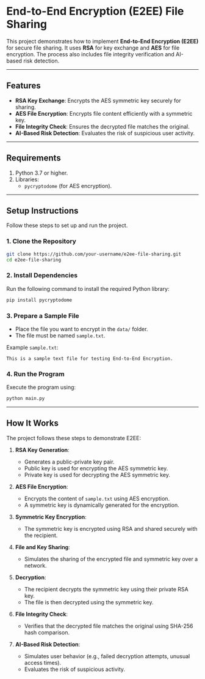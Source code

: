# **End-to-End Encryption (E2EE) File Sharing**

This project demonstrates how to implement **End-to-End Encryption (E2EE)** for secure file sharing. It uses **RSA** for key exchange and **AES** for file encryption. The process also includes file integrity verification and AI-based risk detection.

---

## **Features**
- **RSA Key Exchange**: Encrypts the AES symmetric key securely for sharing.
- **AES File Encryption**: Encrypts file content efficiently with a symmetric key.
- **File Integrity Check**: Ensures the decrypted file matches the original.
- **AI-Based Risk Detection**: Evaluates the risk of suspicious user activity.

---

## **Requirements**
1. Python 3.7 or higher.
2. Libraries:
   - `pycryptodome` (for AES encryption).

---

## **Setup Instructions**
Follow these steps to set up and run the project.

### 1. **Clone the Repository**
```bash
git clone https://github.com/your-username/e2ee-file-sharing.git
cd e2ee-file-sharing
```

### 2. **Install Dependencies**
Run the following command to install the required Python library:
```bash
pip install pycryptodome
```

### 3. **Prepare a Sample File**
- Place the file you want to encrypt in the `data/` folder.
- The file must be named `sample.txt`.

Example `sample.txt`:
```
This is a sample text file for testing End-to-End Encryption.
```

### 4. **Run the Program**
Execute the program using:
```bash
python main.py
```

---

## **How It Works**
The project follows these steps to demonstrate E2EE:

1. **RSA Key Generation**:
   - Generates a public-private key pair.
   - Public key is used for encrypting the AES symmetric key.
   - Private key is used for decrypting the AES symmetric key.

2. **AES File Encryption**:
   - Encrypts the content of `sample.txt` using AES encryption.
   - A symmetric key is dynamically generated for the encryption.

3. **Symmetric Key Encryption**:
   - The symmetric key is encrypted using RSA and shared securely with the recipient.

4. **File and Key Sharing**:
   - Simulates the sharing of the encrypted file and symmetric key over a network.

5. **Decryption**:
   - The recipient decrypts the symmetric key using their private RSA key.
   - The file is then decrypted using the symmetric key.

6. **File Integrity Check**:
   - Verifies that the decrypted file matches the original using SHA-256 hash comparison.

7. **AI-Based Risk Detection**:
   - Simulates user behavior (e.g., failed decryption attempts, unusual access times).
   - Evaluates the risk of suspicious activity.